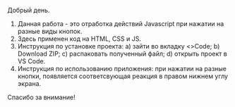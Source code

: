 Добрый день.
1) Данная работа - это отработка действий Javascript при нажатии на разные виды кнопок. 
2) Здесь применен код на HTML, CSS и JS.
3) Инструкция по установке проекта:
   a) зайти во вкладку <>Code; b) Download ZIP; c) распаковать полученный файл; d) открыть проект в VS Code.
4) Инструкция по использованию приложения: 
   при нажатии на разные кнопки, появляется соответсвующая реакция в правом нижнем углу экрана.

Спасибо за внимание!




